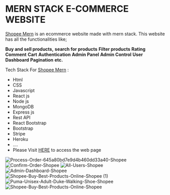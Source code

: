 #	MERN STACK E-COMMERCE WEBSITE

[Shopee Mern](http://shopee-mern.herokuapp.com/) is an ecommerce website made with mern stack. This website has all the functionalities like;

**Buy and sell products,**
**search for products**
**Filter products**
**Rating**
**Comment**
**Cart**
**Authentication**
**Admin Panel**
**Admin Control**
**User Dashboard**
**Pagination**
**etc.**

Tech Stack For [Shopee Mern](http://shopee-mern.herokuapp.com/) :

 - Html
 - CSS
 - Javascript
 - React js
 - Node js
 - MongoDB
 - Express js
 - Rest API
 - React Bootstrap
 - Bootstrap
 - Stripe
 - Heroku 
 - ....
 - Please Visit [HERE](http://shopee-mern.herokuapp.com/)  to access the web page


![Process-Order-645a80bd7e9d4b460dd33a40-Shopee](https://github.com/syket-das/shopee-mern/assets/80612737/cdc741c7-c331-4e3e-bb97-e5e17b79d4ab)
![Confirm-Order-Shopee](https://github.com/syket-das/shopee-mern/assets/80612737/d1c39d79-ea60-49a5-bf68-3c1314cb2c19)
![All-Users-Shopee](https://github.com/syket-das/shopee-mern/assets/80612737/4ac573fc-3678-4a28-b92b-697f1153191d)
![Admin-Dashboard-Shopee](https://github.com/syket-das/shopee-mern/assets/80612737/c9f54a73-df64-4053-b7e0-c7ad9ad7a39a)
![Shopee-Buy-Best-Products-Online-Shopee (1)](https://github.com/syket-das/shopee-mern/assets/80612737/d0f9d135-c422-4c79-b792-3d25d8460ff9)
![Puma-Unisex-Adult-Duke-Walking-Shoe-Shopee](https://github.com/syket-das/shopee-mern/assets/80612737/1caf27ee-a0ab-46af-8e23-0bc86d9e6c76)
![Shopee-Buy-Best-Products-Online-Shopee](https://github.com/syket-das/shopee-mern/assets/80612737/00159761-786b-43c4-955d-3884926c9755)

